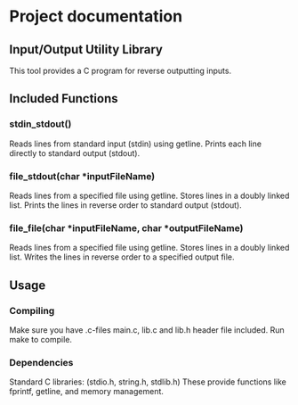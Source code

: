 # Project documentation

## Input/Output Utility Library
This tool provides a C program for reverse outputting inputs.

##  Included Functions

### stdin_stdout()

Reads lines from standard input (stdin) using getline.
Prints each line directly to standard output (stdout).

### file_stdout(char *inputFileName)

Reads lines from a specified file using getline.
Stores lines in a doubly linked list.
Prints the lines in reverse order to standard output (stdout).

### file_file(char *inputFileName, char *outputFileName)

Reads lines from a specified file using getline.
Stores lines in a doubly linked list.
Writes the lines in reverse order to a specified output file.

## Usage

### Compiling

Make sure you have .c-files main.c, lib.c and lib.h header file included. Run make to compile.


### Dependencies

Standard C libraries: (stdio.h, string.h, stdlib.h) These provide functions like fprintf, getline, and memory management.
